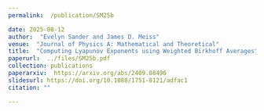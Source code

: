```yaml
---
permalink:  /publication/SM25b

date: 2025-08-12
author:  "Evelyn Sander and James D. Meiss"
venue:  "Journal of Physics A: Mathematical and Theoretical"
title:  "Computing Lyapunov Exponents using Weighted Birkhoff Averages"
paperurl:  ../files/SM25b.pdf
collection: publications
paperarxiv:  https://arxiv.org/abs/2409.08496
slidesurl: https://doi.org/10.1088/1751-8121/adfac1
citation: ""

---
```

